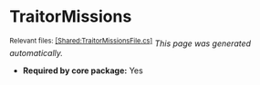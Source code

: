# TraitorMissions
<sup>Relevant files: [[Shared:TraitorMissionsFile.cs]](https://github.com/Regalis11/Barotrauma/blob/master/Barotrauma/BarotraumaShared/SharedSource/ContentManagement/ContentFile/TraitorMissionsFile.cs)</sup>
*This page was generated automatically.*

- **Required by core package:** Yes



